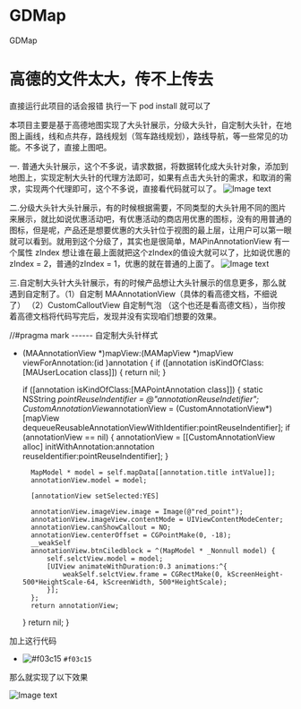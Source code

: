 # GDMap
GDMap

# 高德的文件太大，传不上传去
直接运行此项目的话会报错 执行一下 pod install 就可以了

本项目主要是基于高德地图实现了大头针展示，分级大头针，自定制大头针，在地图上画线，线和点共存，路线规划（驾车路线规划），路线导航，等一些常见的功能。不多说了，直接上图吧。


一. 普通大头针展示，这个不多说，请求数据，将数据转化成大头针对象，添加到地图上，实现定制大头针的代理方法即可，如果有点击大头针的需求，和取消的需求，实现两个代理即可，这个不多说，直接看代码就可以了。
![Image text](https://github.com/litingios/GDMap/blob/master/tupian/Simulator%20Screen%20Shot%20-%20iPhone%207%20-%202019-11-21%20at%2010.54.01.png)


二.分级大头针大头针展示，有的时候根据需要，不同类型的大头针用不同的图片来展示，就比如说优惠活动吧，有优惠活动的商店用优惠的图标，没有的用普通的图标，但是呢，产品还是想要优惠的大头针位于视图的最上层，让用户可以第一眼就可以看到。就用到这个分级了，其实也是很简单，MAPinAnnotationView 有一个属性 zIndex 想让谁在最上面就把这个zIndex的值设大就可以了，比如说优惠的zIndex = 2，普通的zIndex = 1，优惠的就在普通的上面了。
![Image text](https://github.com/litingios/GDMap/blob/master/tupian/Simulator%20Screen%20Shot%20-%20iPhone%207%20-%202019-11-21%20at%2010.58.29.png)


三.自定制大头针大头针展示，有的时候产品想让大头针展示的信息更多，那么就遇到自定制了。（1）自定制 MAAnnotationView（具体的看高德文档，不细说了） （2）CustomCalloutView 自定制气泡 （这个也还是看高德文档），当你按着高德文档将代码写完后，发现并没有实现咱们想要的效果。


//#pragma mark ------ 自定制大头针样式
- (MAAnnotationView *)mapView:(MAMapView *)mapView viewForAnnotation:(id <MAAnnotation>)annotation
{
    if ([annotation isKindOfClass:[MAUserLocation class]]) {
        return nil;
    }
    
    if ([annotation isKindOfClass:[MAPointAnnotation class]])
    {
        static NSString *pointReuseIndentifier = @"annotationReuseIndetifier";
        CustomAnnotationView*annotationView = (CustomAnnotationView*)[mapView dequeueReusableAnnotationViewWithIdentifier:pointReuseIndentifier];
        if (annotationView == nil)
        {
            annotationView = [[CustomAnnotationView alloc] initWithAnnotation:annotation reuseIdentifier:pointReuseIndentifier];
        }
        
        MapModel * model = self.mapData[[annotation.title intValue]];
        annotationView.model = model;
        
        [annotationView setSelected:YES]
        
        annotationView.imageView.image = Image(@"red_point");
        annotationView.imageView.contentMode = UIViewContentModeCenter;
        annotationView.canShowCallout = NO;
        annotationView.centerOffset = CGPointMake(0, -18);
        __weakSelf
        annotationView.btnCiledblock = ^(MapModel * _Nonnull model) {
            self.selctView.model = model;
            [UIView animateWithDuration:0.3 animations:^{
                weakSelf.selctView.frame = CGRectMake(0, kScreenHeight-500*HeightScale-64, kScreenWidth, 500*HeightScale);
            }];
        };
        return annotationView;
    }
    return nil;
}

加上这行代码

- ![#f03c15](https://placehold.it/15/f03c15/000000?text=+) `#f03c15`

那么就实现了以下效果

![Image text](https://github.com/litingios/GDMap/blob/master/tupian/Simulator%20Screen%20Shot%20-%20iPhone%207%20-%202019-11-21%20at%2010.58.38.png)


